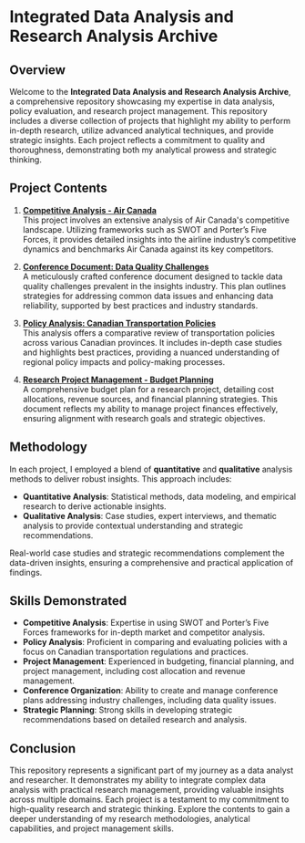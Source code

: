 # Integrated Data Analysis and Research Analysis Archive

## Overview
Welcome to the **Integrated Data Analysis and Research Analysis Archive**, a comprehensive repository showcasing my expertise in data analysis, policy evaluation, and research project management. This repository includes a diverse collection of projects that highlight my ability to perform in-depth research, utilize advanced analytical techniques, and provide strategic insights. Each project reflects a commitment to quality and thoroughness, demonstrating both my analytical prowess and strategic thinking.

## Project Contents
1. **[Competitive Analysis - Air Canada](./Competitive-Analysis/competitive_analysis.md)**  
   This project involves an extensive analysis of Air Canada's competitive landscape. Utilizing frameworks such as SWOT and Porter’s Five Forces, it provides detailed insights into the airline industry’s competitive dynamics and benchmarks Air Canada against its key competitors.

2. **[Conference Document: Data Quality Challenges](./Conference-Document/conference_data_quality.md)**  
   A meticulously crafted conference document designed to tackle data quality challenges prevalent in the insights industry. This plan outlines strategies for addressing common data issues and enhancing data reliability, supported by best practices and industry standards.

3. **[Policy Analysis: Canadian Transportation Policies](./Policy-Analysis/policy_analysis.md)**  
   This analysis offers a comparative review of transportation policies across various Canadian provinces. It includes in-depth case studies and highlights best practices, providing a nuanced understanding of regional policy impacts and policy-making processes.

4. **[Research Project Management - Budget Planning](./Budget-Planning/budget_planning.md)**  
   A comprehensive budget plan for a research project, detailing cost allocations, revenue sources, and financial planning strategies. This document reflects my ability to manage project finances effectively, ensuring alignment with research goals and strategic objectives.

## Methodology
In each project, I employed a blend of **quantitative** and **qualitative** analysis methods to deliver robust insights. This approach includes:

- **Quantitative Analysis**: Statistical methods, data modeling, and empirical research to derive actionable insights.
- **Qualitative Analysis**: Case studies, expert interviews, and thematic analysis to provide contextual understanding and strategic recommendations.

Real-world case studies and strategic recommendations complement the data-driven insights, ensuring a comprehensive and practical application of findings.

## Skills Demonstrated
- **Competitive Analysis**: Expertise in using SWOT and Porter’s Five Forces frameworks for in-depth market and competitor analysis.
- **Policy Analysis**: Proficient in comparing and evaluating policies with a focus on Canadian transportation regulations and practices.
- **Project Management**: Experienced in budgeting, financial planning, and project management, including cost allocation and revenue management.
- **Conference Organization**: Ability to create and manage conference plans addressing industry challenges, including data quality issues.
- **Strategic Planning**: Strong skills in developing strategic recommendations based on detailed research and analysis.

## Conclusion
This repository represents a significant part of my journey as a data analyst and researcher. It demonstrates my ability to integrate complex data analysis with practical research management, providing valuable insights across multiple domains. Each project is a testament to my commitment to high-quality research and strategic thinking. Explore the contents to gain a deeper understanding of my research methodologies, analytical capabilities, and project management skills.
